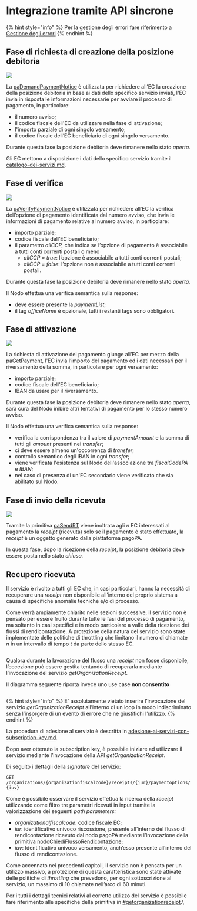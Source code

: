 # Integrazione tramite API sincrone

{% hint style="info" %}
Per la gestione degli errori fare riferimento a [Gestione degli errori](http://localhost:5000/o/KXYtsf32WSKm6ga638R3/s/mU2qgiLV1G3m9z1VjAOc/ "mention")
{% endhint %}

## Fase di richiesta di creazione della posizione debitoria

![](../../.gitbook/assets/paDemandPaymentNotice.png)

La [paDemandPaymentNotice](../../appendici/primitive.md#pademandpaymentnotice) è utilizzata per richiedere all’EC la creazione della posizione debitoria in base ai dati dello specifico servizio inviati, l'EC invia in risposta le informazioni necessarie per avviare il processo di pagamento, in particolare:

* il numero avviso;
* il codice fiscale dell'EC da utilizzare nella fase di attivazione;
* l'importo parziale di ogni singolo versamento;
* il codice fiscale dell’EC beneficiario di ogni singolo versamento.

Durante questa fase la posizione debitoria deve rimanere nello stato _aperta._

Gli EC mettono a disposizione i dati dello specifico servizio tramite il [catalogo-dei-servizi.md](../../casi-duso/pagamento-spontaneo-presso-psp/catalogo-dei-servizi.md "mention").

## Fase di verifica

![](../../.gitbook/assets/paVerifyPaymentNotice.png)

La [paVerifyPaymentNotice](../../appendici/primitive.md#paverifypaymentnotice) è utilizzata per richiedere all’EC la verifica dell’opzione di pagamento identificata dal numero avviso, che invia le informazioni di pagamento relative al numero avviso, in particolare:

* importo parziale;
* codice fiscale dell’EC beneficiario;
* il parametro _allCCP,_ che indica se l’opzione di pagamento è associabile a tutti conti correnti postali o meno
  * _allCCP = true_: l’opzione è associabile a tutti conti correnti postali;
  * _allCCP = false_: l’opzione non è associabile a tutti conti correnti postali.

Durante questa fase la posizione debitoria deve rimanere nello stato _aperta._

Il Nodo effettua una verifica semantica sulla response:

* deve essere presente la _paymentList_;
* il tag _officeName_ è opzionale, tutti i restanti tags sono obbligatori.

## Fase di attivazione

![](<../../.gitbook/assets/paGetPayment (2).png>)

La richiesta di attivazione del pagamento giunge all’EC per mezzo della [paGetPayment](../../appendici/primitive.md#pagetpayment), l'EC invia l’importo del pagamento ed i dati necessari per il riversamento della somma, in particolare per ogni versamento:

* importo parziale;
* codice fiscale dell’EC beneficiario;
* IBAN da usare per il riversamento.

Durante questa fase la posizione debitoria deve rimanere nello stato _aperta_, sarà cura del Nodo inibire altri tentativi di pagamento per lo stesso numero avviso.

Il Nodo effettua una verifica semantica sulla response:

* verifica la corrispondenza tra il valore di _paymentAmount_ e la somma di tutti gli _amount_ presenti nei _transfer_;
* ci deve essere almeno un'occorrenza di _transfer_;
* controllo semantico degli IBAN in ogni _transfer_;
* viene verificata l'esistenza sul Nodo dell'associazione tra _fiscalCodePA_ e _IBAN_;
* nel caso di presenza di un'EC secondario viene verificato che sia abilitato sul Nodo.

## Fase di invio della ricevuta

![](<../../.gitbook/assets/paSendRT (1).png>)

Tramite la primitiva [paSendRT](../../appendici/primitive.md#pasendrt) viene inoltrata agli _n_ EC interessati al pagamento la _receipt_ (ricevuta) solo se il pagamento è stato effettuato, la _receipt_ è un oggetto generato dalla piattaforma pagoPA.

In questa fase, dopo la ricezione della _receipt_, la posizione debitoria deve essere posta nello stato _chiusa._

## Recupero ricevuta <a href="#recupero-receipt-per-enti-creditori" id="recupero-receipt-per-enti-creditori"></a>

Il servizio è rivolto a tutti gli EC che, in casi particolari, hanno la necessità di recuperare una _receipt_ non disponibile all’interno del proprio sistema a causa di specifiche anomalie tecniche e/o di processo.

Come verrà ampiamente chiarito nelle sezioni successive, il servizio non è pensato per essere fruito durante tutte le fasi del processo di pagamento, ma soltanto in casi specifici e in modo particolare a valle della ricezione dei flussi di rendicontazione. A protezione della natura del servizio sono state implementate delle politiche di throttling che limitano il numero di chiamate _n_ in un intervallo di tempo _t_ da parte dello stesso EC.

<figure><img src="../../.gitbook/assets/image (2).png" alt=""><figcaption></figcaption></figure>

Qualora durante la lavorazione del flusso una _receipt_ non fosse disponibile, l’eccezione può essere gestita tentando di recuperarla mediante l’invocazione del servizio _getOrganizationReceipt_.

Il diagramma seguente riporta invece uno use case **non consentito**

<figure><img src="../../.gitbook/assets/image (5).png" alt=""><figcaption></figcaption></figure>

{% hint style="info" %}
E' assolutamente vietato inserire l’invocazione del servizio _getOrganizationReceipt_ all’interno di un loop in modo indiscriminato senza l’insorgere di un evento di errore che ne giustifichi l’utilizzo.
{% endhint %}

La procedura di adesione al servizio è descritta in [adesione-ai-servizi-con-subscription-key.md](../../appendici/adesione-ai-servizi-con-subscription-key.md "mention").

Dopo aver ottenuto la subscription key, è possibile iniziare ad utilizzare il servizio mediante l’invocazione della API _getOrganizationReceipt_.

Di seguito i dettagli della _signature_ del servizio:

`GET /organizations/{organizationfiscalcode}/receipts/{iur}/paymentoptions/{iuv}`

Come è possibile osservare il servizio effettua la ricerca della _receipt_ utilizzando come filtro tre parametri ricevuti in input tramite la valorizzazione dei seguenti _path parameters:_

* _organizationalfiscalcode_: codice fiscale EC;
* _iur_: identificativo univoco riscossione, presente all’interno del flusso di rendicontazione ricevuto dal nodo pagoPA mediante l’invocazione della primitiva [nodoChiediFlussoRendicontazione](../../appendici/primitive.md#nodochiediflussorendicontazione);
* _iuv_: Identificativo univoco versamento, anch’esso presente all’interno del flusso di rendicontazione.

Come accennato nei precedenti capitoli, il servizio non è pensato per un utilizzo massivo, a protezione di questa caratteristica sono state attivate delle politiche di _throttling_ che prevedono, per ogni sottoscrizione al servizio, un massimo di 10 chiamate nell’arco di 60 minuti.

Per i tutti i dettagli tecnici relativi al corretto utilizzo del servizio è possibile fare riferimento alle specifiche della primitiva in [#getorganizationreceipt](../../appendici/primitive.md#getorganizationreceipt "mention").\
